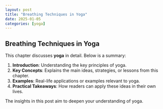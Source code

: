 ```yaml
---
layout: post
title: "Breathing Techniques in Yoga"
date: 2025-01-05
categories: [yoga]
---
```


## Breathing Techniques in Yoga

This chapter discusses **yoga** in detail. Below is a summary:

1. **Introduction**: Understanding the key principles of yoga.
2. **Key Concepts**: Explains the main ideas, strategies, or lessons from this chapter.
3. **Examples**: Real-life applications or examples relevant to yoga.
4. **Practical Takeaways**: How readers can apply these ideas in their own lives.

The insights in this post aim to deepen your understanding of yoga.
